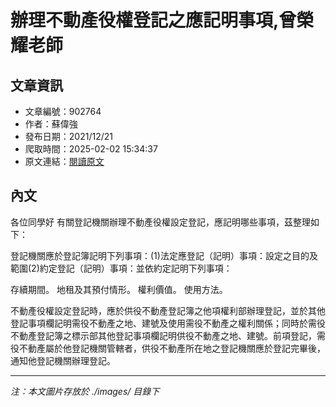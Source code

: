 # 辦理不動產役權登記之應記明事項,曾榮耀老師

## 文章資訊
- 文章編號：902764
- 作者：蘇偉強
- 發布日期：2021/12/21
- 爬取時間：2025-02-02 15:34:37
- 原文連結：[閱讀原文](https://real-estate.get.com.tw/Columns/detail.aspx?no=902764)

## 內文
各位同學好
有關登記機關辦理不動產役權設定登記，應記明哪些事項，茲整理如下：

登記機關應於登記簿記明下列事項：(1)法定應登記（記明）事項：設定之目的及範圍(2)約定登記（記明）事項：並依約定記明下列事項：
    
存續期間。 
地租及其預付情形。 
權利價值。 
使用方法。 


不動產役權設定登記時，應於供役不動產登記簿之他項權利部辦理登記，並於其他登記事項欄記明需役不動產之地、建號及使用需役不動產之權利關係；同時於需役不動產登記簿之標示部其他登記事項欄記明供役不動產之地、建號。前項登記，需役不動產屬於他登記機關管轄者，供役不動產所在地之登記機關應於登記完畢後，通知他登記機關辦理登記。

---
*注：本文圖片存放於 ./images/ 目錄下*
